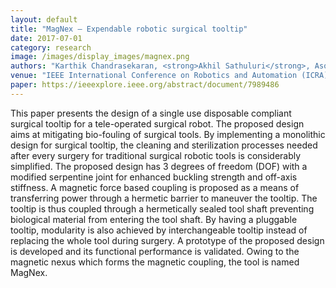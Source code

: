 ```yaml
---
layout: default
title: "MagNex — Expendable robotic surgical tooltip"
date: 2017-07-01
category: research
image: /images/display_images/magnex.png
authors: "Karthik Chandrasekaran, <strong>Akhil Sathuluri</strong>, Asokan Thondiyath" 
venue: "IEEE International Conference on Robotics and Automation (ICRA)"
paper: https://ieeexplore.ieee.org/abstract/document/7989486
---
```

This paper presents the design of a single use disposable compliant surgical tooltip for a tele-operated surgical robot. The proposed design aims at mitigating bio-fouling of surgical tools. By implementing a monolithic design for surgical tooltip, the cleaning and sterilization processes needed after every surgery for traditional surgical robotic tools is considerably simplified. The proposed design has 3 degrees of freedom (DOF) with a modified serpentine joint for enhanced buckling strength and off-axis stiffness. A magnetic force based coupling is proposed as a means of transferring power through a hermetic barrier to maneuver the tooltip. The tooltip is thus coupled through a hermetically sealed tool shaft preventing biological material from entering the tool shaft. By having a pluggable tooltip, modularity is also achieved by interchangeable tooltip instead of replacing the whole tool during surgery. A prototype of the proposed design is developed and its functional performance is validated. Owing to the magnetic nexus which forms the magnetic coupling, the tool is named MagNex.
